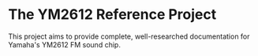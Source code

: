 # The YM2612 Reference Project

This project aims to provide complete, well-researched documentation for Yamaha's YM2612 FM sound chip.